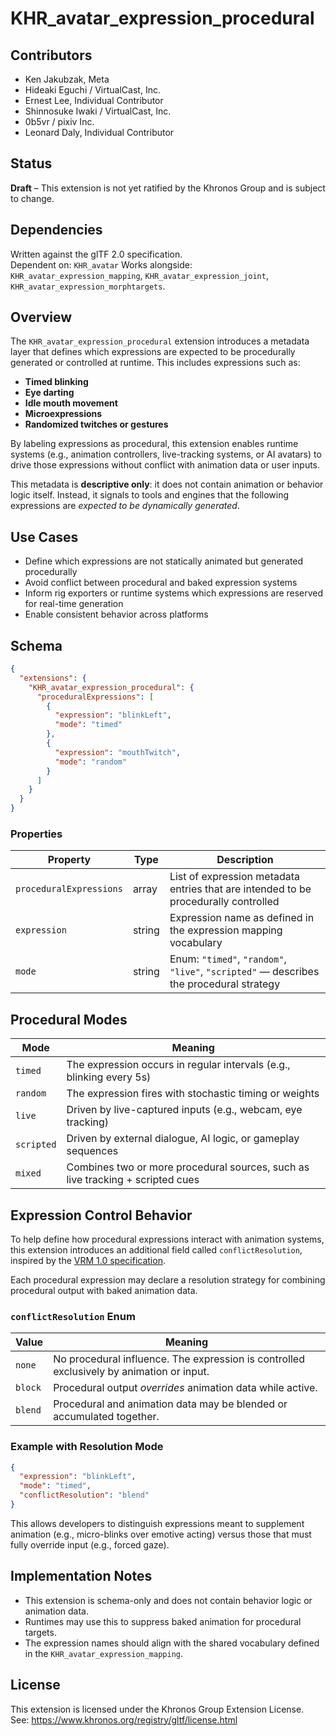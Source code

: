 # KHR_avatar_expression_procedural

## Contributors

- Ken Jakubzak, Meta
- Hideaki Eguchi / VirtualCast, Inc.
- Ernest Lee, Individual Contributor
- Shinnosuke Iwaki / VirtualCast, Inc.
- 0b5vr / pixiv Inc.
- Leonard Daly, Individual Contributor

## Status

**Draft** – This extension is not yet ratified by the Khronos Group and is subject to change.

## Dependencies

Written against the glTF 2.0 specification.    
Dependent on: `KHR_avatar`
Works alongside: `KHR_avatar_expression_mapping`, `KHR_avatar_expression_joint`, `KHR_avatar_expression_morphtargets`.

## Overview

The `KHR_avatar_expression_procedural` extension introduces a metadata layer that defines which expressions are expected to be procedurally generated or controlled at runtime. This includes expressions such as:

- **Timed blinking**
- **Eye darting**
- **Idle mouth movement**
- **Microexpressions**
- **Randomized twitches or gestures**

By labeling expressions as procedural, this extension enables runtime systems (e.g., animation controllers, live-tracking systems, or AI avatars) to drive those expressions without conflict with animation data or user inputs.

This metadata is **descriptive only**: it does not contain animation or behavior logic itself. Instead, it signals to tools and engines that the following expressions are *expected to be dynamically generated*.

## Use Cases

- Define which expressions are not statically animated but generated procedurally
- Avoid conflict between procedural and baked expression systems
- Inform rig exporters or runtime systems which expressions are reserved for real-time generation
- Enable consistent behavior across platforms

## Schema

```json
{
  "extensions": {
    "KHR_avatar_expression_procedural": {
      "proceduralExpressions": [
        {
          "expression": "blinkLeft",
          "mode": "timed"
        },
        {
          "expression": "mouthTwitch",
          "mode": "random"
        }
      ]
    }
  }
}
```

### Properties

| Property                | Type     | Description                                                                          |
|-------------------------|----------|--------------------------------------------------------------------------------------|
| `proceduralExpressions` | array    | List of expression metadata entries that are intended to be procedurally controlled |
| `expression`            | string   | Expression name as defined in the expression mapping vocabulary                     |
| `mode`                  | string   | Enum: `"timed"`, `"random"`, `"live"`, `"scripted"` — describes the procedural strategy |

## Procedural Modes

| Mode       | Meaning                                                                 |
|------------|-------------------------------------------------------------------------|
| `timed`    | The expression occurs in regular intervals (e.g., blinking every 5s)     |
| `random`   | The expression fires with stochastic timing or weights                  |
| `live`     | Driven by live-captured inputs (e.g., webcam, eye tracking)             |
| `scripted` | Driven by external dialogue, AI logic, or gameplay sequences            |
| `mixed`    | Combines two or more procedural sources, such as live tracking + scripted cues |


## Expression Control Behavior

To help define how procedural expressions interact with animation systems, this extension introduces an additional field called `conflictResolution`, inspired by the [VRM 1.0 specification](https://github.com/vrm-c/vrm-specification/blob/master/specification/VRMC_vrm-1.0/expressions.md#lip-sync-procedural).

Each procedural expression may declare a resolution strategy for combining procedural output with baked animation data.

### `conflictResolution` Enum

| Value    | Meaning                                                                 |
|----------|-------------------------------------------------------------------------|
| `none`   | No procedural influence. The expression is controlled exclusively by animation or input. |
| `block`  | Procedural output *overrides* animation data while active.              |
| `blend`  | Procedural and animation data may be blended or accumulated together.   |

### Example with Resolution Mode

```json
{
  "expression": "blinkLeft",
  "mode": "timed",
  "conflictResolution": "blend"
}
```

This allows developers to distinguish expressions meant to supplement animation (e.g., micro-blinks over emotive acting) versus those that must fully override input (e.g., forced gaze).


## Implementation Notes

- This extension is schema-only and does not contain behavior logic or animation data.
- Runtimes may use this to suppress baked animation for procedural targets.
- The expression names should align with the shared vocabulary defined in the `KHR_avatar_expression_mapping`.

## License

This extension is licensed under the Khronos Group Extension License.  
See: https://www.khronos.org/registry/gltf/license.html
